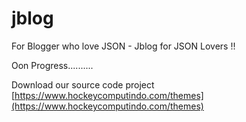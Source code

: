 # jblog
For Blogger who love JSON - Jblog for JSON Lovers !!

Oon Progress..........

Download our source code project [https://www.hockeycomputindo.com/themes](https://www.hockeycomputindo.com/themes)

